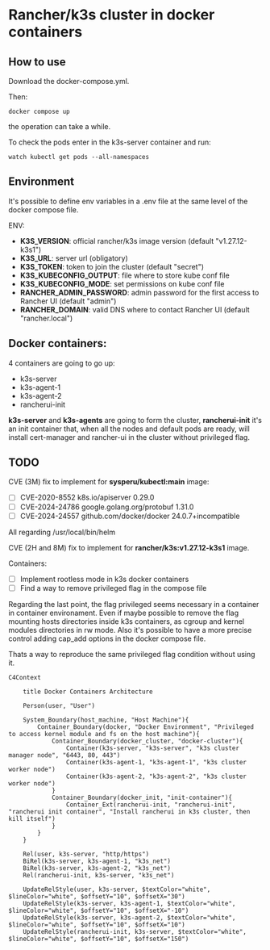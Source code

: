 # Rancher/k3s cluster in docker containers

## How to use

Download the docker-compose.yml.

Then:

```
docker compose up
```

the operation can take a while.

To check the pods enter in the k3s-server container and run:
```
watch kubectl get pods --all-namespaces
```

## Environment

It's possible to define env variables in a .env file at the same level of the docker compose file.

ENV:
- **K3S_VERSION**: official rancher/k3s image version (default "v1.27.12-k3s1")
- **K3S_URL**: server url (obligatory)
- **K3S_TOKEN**: token to join the cluster (default "secret")
- **K3S_KUBECONFIG_OUTPUT**: file where to store kube conf file
- **K3S_KUBECONFIG_MODE**: set permissions on kube conf file
- **RANCHER_ADMIN_PASSWORD**: admin password for the first access to Rancher UI (default "admin")
- **RANCHER_DOMAIN**: valid DNS where to contact Rancher UI (default "rancher.local")

## Docker containers:

4 containers are going to go up:

- k3s-server
- k3s-agent-1
- k3s-agent-2
- rancherui-init

**k3s-server** and **k3s-agents** are going to form the cluster, **rancherui-init** it's an init container that, when all the nodes and default pods are ready, will install cert-manager and rancher-ui in the cluster without privileged flag.

## TODO

CVE (3M) fix to implement for **sysperu/kubectl:main** image:

- [ ] CVE-2020-8552 k8s.io/apiserver 0.29.0
- [ ] CVE-2024-24786⁠ google.golang.org/protobuf 1.31.0
- [ ] CVE-2024-24557 github.com/docker/docker 24.0.7+incompatible

All regarding /usr/local/bin/helm

CVE (2H and 8M) fix to implement for **rancher/k3s:v1.27.12-k3s1** image.

Containers:
- [ ] Implement rootless mode in k3s docker containers
- [ ] Find a way to remove privileged flag in the compose file

Regarding the last point, the flag privileged seems necessary in a container in container environament.
Even if maybe possible to remove the flag mounting hosts directories inside k3s containers, as cgroup and kernel modules directories in rw mode.
Also it's possible to have a more precise control adding cap_add options in the docker compose file.

Thats a way to reproduce the same privileged flag condition without using it.

```mermaid
C4Context

    title Docker Containers Architecture

    Person(user, "User")

    System_Boundary(host_machine, "Host Machine"){
        Container_Boundary(docker, "Docker Environment", "Privileged to access kernel module and fs on the host machine"){
            Container_Boundary(docker_cluster, "docker-cluster"){    
                Container(k3s-server, "k3s-server", "k3s cluster manager node", "6443, 80, 443")
                Container(k3s-agent-1, "k3s-agent-1", "k3s cluster worker node")
                Container(k3s-agent-2, "k3s-agent-2", "k3s cluster worker node")
            }
            Container_Boundary(docker_init, "init-container"){
                Container_Ext(rancherui-init, "rancherui-init", "rancherui init container", "Install rancherui in k3s cluster, then kill itself")
            }
        }
    }

    Rel(user, k3s-server, "http/https")
    BiRel(k3s-server, k3s-agent-1, "k3s_net")
    BiRel(k3s-server, k3s-agent-2, "k3s_net")
    Rel(rancherui-init, k3s-server, "k3s_net")

    UpdateRelStyle(user, k3s-server, $textColor="white", $lineColor="white", $offsetY="10", $offsetX="30")
    UpdateRelStyle(k3s-server, k3s-agent-1, $textColor="white", $lineColor="white", $offsetY="10", $offsetX="-10")
    UpdateRelStyle(k3s-server, k3s-agent-2, $textColor="white", $lineColor="white", $offsetY="10", $offsetX="10")
    UpdateRelStyle(rancherui-init, k3s-server, $textColor="white", $lineColor="white", $offsetY="10", $offsetX="150")

```